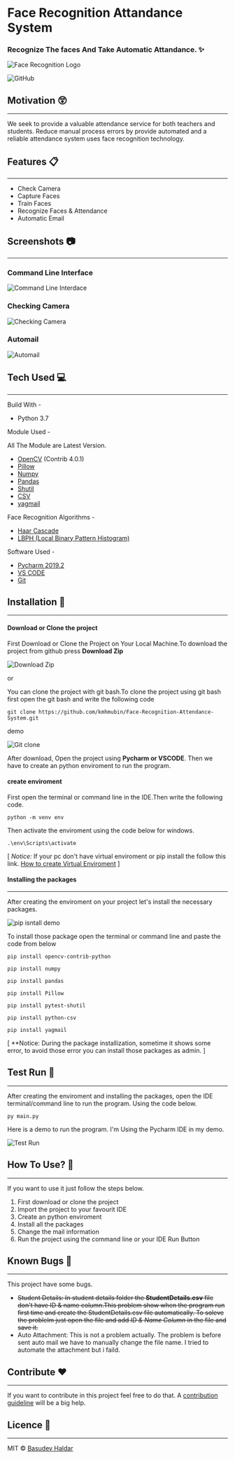 # Face Recognition Attandance System

### Recognize The faces And Take Automatic Attandance. :sparkles:

![Face Recognition Logo](https://github.com/dev628140/Face-Recognition-Attendance-System/blob/master/Document%20Metarial/Project%20demo%20images/Face-Recognition-Attendance-System-Logo.jpg)


![GitHub](https://img.shields.io/github/license/dev628140/Face-Recognition-Attendance-System)

## Motivation :astonished:
----------------------------
We seek to provide a valuable attendance service for both teachers and students. Reduce manual process errors by provide automated and a reliable attendance system uses face recognition technology.

## Features :clipboard:
---------------------------
* Check Camera
* Capture Faces
* Train Faces
* Recognize Faces & Attendance
* Automatic Email

## Screenshots :camera:
-----------------------------------
### Command Line Interface

![Command Line Interdace](https://github.com/dev628140/Face-Recognition-Attendance-System/blob/master/Document%20Metarial/Project%20demo%20images/CODE%20INTERFACE.png)

### Checking Camera

![Checking Camera](https://github.com/dev628140/Face-Recognition-Attendance-System/blob/master/Document%20Metarial/Project%20demo%20images/Program%20working.jpg)

### Automail 

![Automail](https://github.com/dev628140/Face-Recognition-Attendance-System/blob/master/Document%20Metarial/Project%20demo%20images/automail.jpg)


## Tech Used :computer:
--------------------------
Build With - 
* Python 3.7

Module Used -

All The Module are Latest Version.
* [OpenCV](https://docs.opencv.org/3.4/index.html) (Contrib 4.0.1)
* [Pillow](https://pypi.org/project/Pillow/)
* [Numpy](https://numpy.org/)
* [Pandas](https://pandas.pydata.org/)
* [Shutil](https://docs.python.org/3/library/shutil.html)
* [CSV](https://docs.python.org/3/library/csv.html)
* [yagmail](https://pypi.org/project/yagmail/)


Face Recognition Algorithms -
* [Haar Cascade](https://docs.opencv.org/3.4/db/d28/tutorial_cascade_classifier.html)
* [LBPH (Local Binary Pattern Histogram)](https://docs.opencv.org/3.4/da/d60/tutorial_face_main.html)

Software Used -
* [Pycharm 2019.2](https://www.jetbrains.com/pycharm/download/?section=windows)
* [VS CODE](https://code.visualstudio.com/download)
* [Git](https://git-scm.com/downloads)

## Installation :key:
-----------------------------------

#### Download or Clone the project

First Download or Clone the Project on Your Local Machine.To download the project from github press **Download Zip**

![Download Zip](https://github.com/dev628140/Face-Recognition-Attendance-System/blob/master/Document%20Metarial/Project%20demo%20images/download%20zip.png)

or 

You can clone the project with git bash.To clone the project using git bash first open the git bash and write the following code
```
git clone https://github.com/kmhmubin/Face-Recognition-Attendance-System.git
```
demo 

![Git clone](https://github.com/dev628140/Face-Recognition-Attendance-System/blob/master/Document%20Metarial/Project%20demo%20images/git%20clone_edit_0.gif)

After download, Open the project using **Pycharm or VSCODE**. Then we have to create an python enviroment to run the program.

#### create enviroment 
First open the terminal or command line in the IDE.Then write the following code.
```
python -m venv env
```
Then activate the enviroment using the code below for windows.
```
.\env\Scripts\activate
```
[ *Notice:*
If your pc don't have virtual enviroment or pip install the follow this link.
[How to create Virtual Enviroment](https://packaging.python.org/guides/installing-using-pip-and-virtual-environments/) ]

#### Installing the packages
--------------------------------------------------

After creating the enviroment on your project let's install the necessary packages. 

![pip isntall demo](https://github.com/dev628140/Face-Recognition-Attendance-System/blob/master/Document%20Metarial/Project%20demo%20images/pip%20install_edit_0.gif)

To install those package open the terminal or command line and paste the code from below

```
pip install opencv-contrib-python
```
```
pip install numpy
```
```
pip install pandas
```
```
pip install Pillow
```
```
pip install pytest-shutil
```
```
pip install python-csv
```
```
pip install yagmail
```

[ **Notice: During the package installization, sometime it shows some error, to avoid those error you can install those packages as admin. ]

## Test Run :bicyclist:
-----------------------
After creating the enviroment and installing the packages, open the IDE terminal/command line to run the program. Using the code below.

```
py main.py
```
Here is a demo to run the program. I'm Using the Pycharm IDE in my demo.

![Test Run](https://github.com/dev628140/Face-Recognition-Attendance-System/blob/master/Document%20Metarial/Project%20demo%20images/code%20demo_edit_0.gif)

## How To Use? :pencil:
----------------------
If you want to use it just follow the steps below.

1. First download or clone the project
2. Import the project to your favourit IDE
3. Create an python enviroment
4. Install all the packages 
5. Change the mail information
6. Run the project using the command line or your IDE Run Button

## Known Bugs :bug:
------------------------------
This project have some bugs.

* <strike>Student Details: In student details folder the **StudentDetails.csv** file don't have ID & name column.This problem show when the program run first time and create the <stong>StudentDetails.csv</strong> file automatically. To soleve the problelm just open the file and add *ID & Name Column* in the file and save it.</strike>
* Auto Attachment: This is not a problem actually. The problem is before sent auto mail we have to manually change the file name. I tried to automate the attachment but i faild.

## Contribute :heart:
--------------------------------------
If you want to contribute in this project feel free to do that. A [contribution guideline](https://github.com/dev628140/Face-Recognition-Attendance-System/blob/master/Contributing%20Guidelines.md) will be a big help.





## Licence :scroll:
---------------------------------
MIT © [Basudev Haldar](https://github.com/dev628140)
